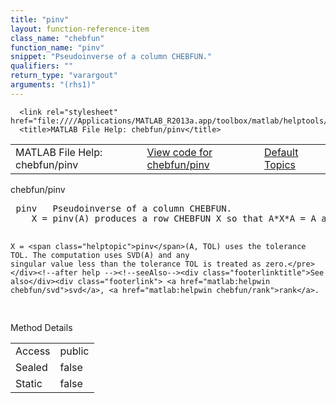 ```yaml
---
title: "pinv"
layout: function-reference-item
class_name: "chebfun"
function_name: "pinv"
snippet: "Pseudoinverse of a column CHEBFUN."
qualifiers: ""
return_type: "varargout"
arguments: "(rhs1)"
---
```


<html>
   <head>
      <meta http-equiv="Content-Type" content="text/html; charset=utf-8">
   
      <link rel="stylesheet" href="file:////Applications/MATLAB_R2013a.app/toolbox/matlab/helptools/private/helpwin.css">
      <title>MATLAB File Help: chebfun/pinv</title>
   </head>
   <body>
      <!--Single-page help-->
      <table border="0" cellspacing="0" width="100%">
         <tr class="subheader">
            <td class="headertitle">MATLAB File Help: chebfun/pinv</td>
            <td class="subheader-left"><a href="matlab:edit chebfun/pinv">View code for chebfun/pinv</a></td>
            <td class="subheader-right"><a href="matlab:helpwin">Default Topics</a></td>
         </tr>
      </table>
      <div class="title">chebfun/pinv</div>
      <div class="helptext"><pre><!--helptext --> <span class="helptopic">pinv</span>   Pseudoinverse of a column CHEBFUN.
    X = <span class="helptopic">pinv</span>(A) produces a row CHEBFUN X so that A*X*A = A and X*A*X = X.
 
    X = <span class="helptopic">pinv</span>(A, TOL) uses the tolerance TOL. The computation uses SVD(A) and any
    singular value less than the tolerance TOL is treated as zero.</pre></div><!--after help --><!--seeAlso--><div class="footerlinktitle">See also</div><div class="footerlink"> <a href="matlab:helpwin chebfun/svd">svd</a>, <a href="matlab:helpwin chebfun/rank">rank</a>.
</div>
      <!--Method-->
      <div class="sectiontitle">Method Details</div>
      <table class="class-details">
         <tr>
            <td class="class-detail-label">Access</td>
            <td>public</td>
         </tr>
         <tr>
            <td class="class-detail-label">Sealed</td>
            <td>false</td>
         </tr>
         <tr>
            <td class="class-detail-label">Static</td>
            <td>false</td>
         </tr>
      </table>
   </body>
</html>
